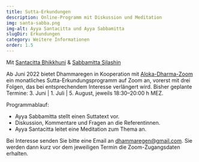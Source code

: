 ```yaml
---
title: Sutta-Erkundungen
description: Online-Programm mit Diskussion und Meditation
img: santa-sabba.png
img-alt: Ayya Santacitta und Ayya Sabbamitta
slugDir: Erkundungen
category: Weitere Informationen
order: 1.5
---
```


Mit [Santacitta Bhikkhuni](https://alokavihara.org/deutsch/#ayyasc) & [Sabbamitta Silashin](/Übersetzung/Sabbamitta)

Ab Juni 2022 bietet Dhammaregen in Kooperation mit [Aloka-Dharma-Zoom](https://alokavihara.org/aloka-dharma-zoom/) ein monatliches Sutta-Erkundungsprogramm auf Zoom an, vorerst mit drei Folgen, das bei entsprechendem Interesse verlängert wird. Bisher geplante Termine: 3. Juni | 1. Juli | 5. August, jeweils 18:30–20:00 h MEZ.

Programmablauf: 
- Ayya Sabbamitta stellt einen Suttatext vor.
- Diskussion, Kommentare und Fragen an die Referentinnen.
- Ayya Santacitta leitet eine Meditation zum Thema an.

Bei Interesse senden Sie bitte eine Email an dhammaregen@gmail.com. Sie werden dann kurz vor dem jeweiligen Termin die Zoom-Zugangsdaten erhalten.


